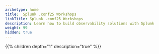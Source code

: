 ```yaml
---
archetype: home
title:  Splunk .conf25 Workshops
linkTitle: Splunk .conf25 Workshops
description: Learn how to build observability solutions with Splunk
weight: 99
hidden: true
---
```


{{% children depth="1" description="true" %}}
